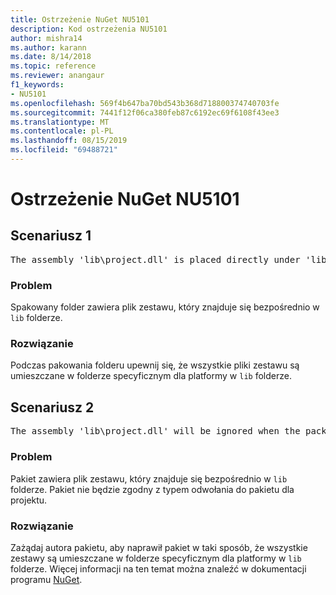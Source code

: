 ```yaml
---
title: Ostrzeżenie NuGet NU5101
description: Kod ostrzeżenia NU5101
author: mishra14
ms.author: karann
ms.date: 8/14/2018
ms.topic: reference
ms.reviewer: anangaur
f1_keywords:
- NU5101
ms.openlocfilehash: 569f4b647ba70bd543b368d718800374740703fe
ms.sourcegitcommit: 7441f12f06ca380feb87c6192ec69f6108f43ee3
ms.translationtype: MT
ms.contentlocale: pl-PL
ms.lasthandoff: 08/15/2019
ms.locfileid: "69488721"
---
```

# <a name="nuget-warning-nu5101"></a>Ostrzeżenie NuGet NU5101

## <a name="scenario-1"></a>Scenariusz 1
<pre>The assembly 'lib\project.dll' is placed directly under 'lib' folder. It is recommended that assemblies be placed inside a framework-specific folder. Move it into a framework-specific folder.</pre>

### <a name="issue"></a>Problem

Spakowany folder zawiera plik zestawu, który znajduje się bezpośrednio w `lib` folderze.


### <a name="solution"></a>Rozwiązanie

Podczas pakowania folderu upewnij się, że wszystkie pliki zestawu są umieszczane w folderze specyficznym dla platformy w `lib` folderze.


## <a name="scenario-2"></a>Scenariusz 2
<pre>The assembly 'lib\project.dll' will be ignored when the package is installed after the migration.</pre>

### <a name="issue"></a>Problem

Pakiet zawiera plik zestawu, który znajduje się bezpośrednio w `lib` folderze. Pakiet nie będzie zgodny z typem odwołania do pakietu dla projektu.


### <a name="solution"></a>Rozwiązanie

Zażądaj autora pakietu, aby naprawił pakiet w taki sposób, że wszystkie zestawy są umieszczane w folderze specyficznym dla platformy w `lib` folderze. Więcej informacji na ten temat można znaleźć w dokumentacji programu [NuGet](https://docs.microsoft.com/en-us/nuget/consume-packages/migrate-packages-config-to-package-reference).


